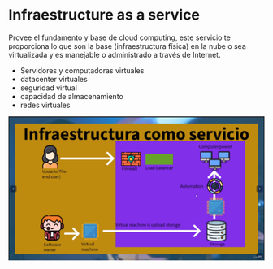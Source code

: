 # Infraestructure as a service

Provee el fundamento y base de cloud computing, este servicio te proporciona lo que son la base (infraestructura física) en la nube o sea virtualizada y es manejable o administrado a través de Internet. 

* Servidores y computadoras virtuales
* datacenter virtuales
* seguridad virtual
* capacidad de almacenamiento
* redes virtuales 

![iaas](./IaaS.png)


